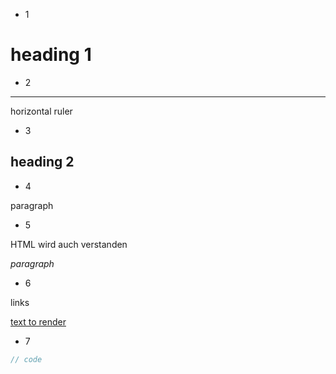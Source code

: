 - 1 

# heading 1 #

- 2

---

horizontal ruler

- 3

## heading 2 ##

- 4

paragraph

- 5

HTML wird auch verstanden

<i>paragraph</i>

- 6

links

[text to render](url/path)

- 7

```ts
// code
```
